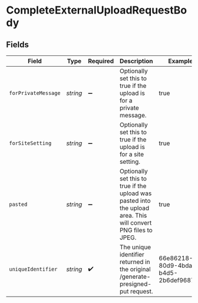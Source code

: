 # CompleteExternalUploadRequestBody


## Fields

| Field                                                                                                           | Type                                                                                                            | Required                                                                                                        | Description                                                                                                     | Example                                                                                                         |
| --------------------------------------------------------------------------------------------------------------- | --------------------------------------------------------------------------------------------------------------- | --------------------------------------------------------------------------------------------------------------- | --------------------------------------------------------------------------------------------------------------- | --------------------------------------------------------------------------------------------------------------- |
| `forPrivateMessage`                                                                                             | *string*                                                                                                        | :heavy_minus_sign:                                                                                              | Optionally set this to true if the upload is for a private message.                                             | true                                                                                                            |
| `forSiteSetting`                                                                                                | *string*                                                                                                        | :heavy_minus_sign:                                                                                              | Optionally set this to true if the upload is for a site setting.                                                | true                                                                                                            |
| `pasted`                                                                                                        | *string*                                                                                                        | :heavy_minus_sign:                                                                                              | Optionally set this to true if the upload was pasted into the upload area. This will convert PNG files to JPEG. | true                                                                                                            |
| `uniqueIdentifier`                                                                                              | *string*                                                                                                        | :heavy_check_mark:                                                                                              | The unique identifier returned in the original /generate-presigned-put request.                                 | 66e86218-80d9-4bda-b4d5-2b6def968705                                                                            |